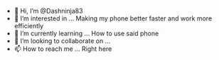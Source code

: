- 👋 Hi, I’m @Dashninja83
- 👀 I’m interested in ... Making my phone better faster and work more efficiently
- 🌱 I’m currently learning ... How to use said phone
- 💞️ I’m looking to collaborate on ...
- 📫 How to reach me ... Right here

<!---
Dashninja83/Dashninja83 is a ✨ special ✨ repository because its `README.md` (this file) appears on your GitHub profile.
You can click the Preview link to take a look at your changes.
--->
